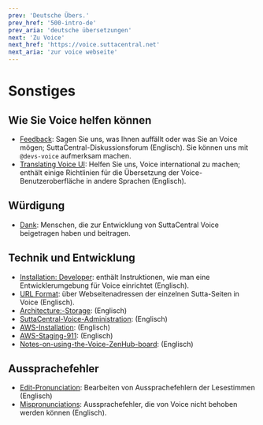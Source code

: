 ```yaml
---
prev: 'Deutsche Übers.'
prev_href: '500-intro-de'
prev_aria: 'deutsche übersetzungen'
next: 'Zu Voice'
next_href: 'https://voice.suttacentral.net'
next_aria: 'zur voice webseite'
---
```

# Sonstiges

## Wie Sie Voice helfen können
* <a href="https://discourse.suttacentral.net/tags/sc-voice" target="_blank">Feedback</a>: Sagen Sie uns, was Ihnen auffällt oder was Sie an Voice mögen; SuttaCentral-Diskussionsforum (Englisch). Sie können uns mit `@devs-voice` aufmerksam machen.
* <a href="https://sc-voice.github.io/sc-voice/en/401-translating-voice-ui" target="_blank">Translating Voice UI</a>: Helfen Sie uns, Voice international zu machen; enthält einige Richtlinien für die Übersetzung der Voice-Benutzeroberfläche in andere Sprachen (Englisch).

## Würdigung
* [Dank](/dhammaregen/de/401-dank): Menschen, die zur Entwicklung von SuttaCentral Voice beigetragen haben und beitragen.

## Technik und Entwicklung
* <a href="https://sc-voice.github.io/sc-voice/en/490-dev-install" target="_blank">Installation: Developer</a>: enthält Instruktionen, wie man eine Entwicklerumgebung für Voice einrichtet (Englisch).
* <a href="https://sc-voice.github.io/sc-voice/en/490-url-format" target="_blank">URL Format</a>: über Webseitenadressen der einzelnen Sutta-Seiten in Voice (Englisch).
* <a href="https://sc-voice.github.io/sc-voice/en/490-arch-storage" target="_blank">Architecture:-Storage</a>: (Englisch)
* <a href="https://sc-voice.github.io/sc-voice/en/490-scv-admin" target="_blank">SuttaCentral-Voice-Administration</a>: (Englisch)
* <a href="https://sc-voice.github.io/sc-voice/en/490-aws-install" target="_blank">AWS-Installation</a>: (Englisch)
* <a href="https://sc-voice.github.io/sc-voice/en/490-aws-staging-911" target="_blank">AWS-Staging-911</a>: (Englisch)
* <a href="https://sc-voice.github.io/sc-voice/en/490-zenhub" target="_blank">Notes-on-using-the-Voice-ZenHub-board</a>: (Englisch)

## Aussprachefehler
* <a href="https://sc-voice.github.io/sc-voice/en/401-edit-pronunciation" target="_blank">Edit-Pronunciation</a>: Bearbeiten von Aussprachefehlern der Lesestimmen (Englisch)
* <a href="https://sc-voice.github.io/sc-voice/en/401-mispronunciations" target="_blank">Mispronunciations</a>: Aussprachefehler, die von Voice nicht behoben werden können (Englisch).
